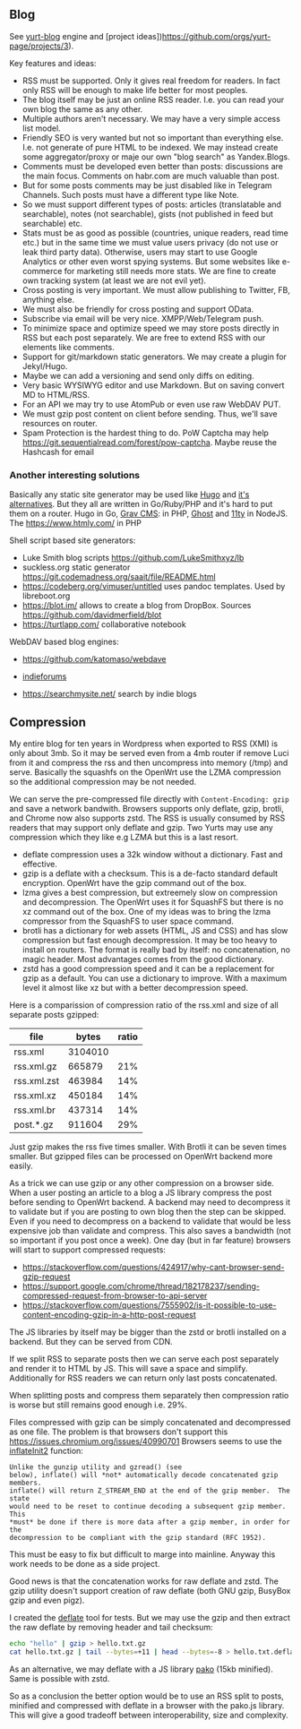 ## Blog
See [yurt-blog](https://github.com/yurt-page/yurt-blog) engine and [project ideas])https://github.com/orgs/yurt-page/projects/3).

Key features and ideas:
* RSS must be supported. Only it gives real freedom for readers. In fact only RSS will be enough to make life better for most peoples.
* The blog itself may be just an online RSS reader. I.e. you can read your own blog the same as any other.
* Multiple authors aren't necessary. We may have a very simple access list model.
* Friendly SEO is very wanted but not so important than everything else. I.e. not generate of pure HTML to be indexed. We may instead create some aggregator/proxy or maje our own "blog search" as Yandex.Blogs.
* Comments must be developed even better than posts: discussions are the main focus. Comments on habr.com are much valuable than post.
* But for some posts comments may be just disabled like in Telegram Channels. Such posts must have a different type like Note.
* So we must support different types of posts: articles (translatable and searchable), notes (not searchable), gists (not published in feed but searchable) etc.
* Stats must be as good as possible (countries, unique readers, read time etc.) but in the same time we must value users privacy (do not use or leak third party data). Otherwise, users may start to use Google Analytics or other even worst spying systems. But some websites like e-commerce for marketing still needs more stats. We are fine to create own tracking system (at least we are not evil yet).
* Cross posting is very important. We must allow publishing to Twitter, FB, anything else.
* We must also be friendly for cross posting and support OData.
* Subscribe via email will be very nice. XMPP/Web/Telegram push.
* To minimize space and optimize speed we may store posts directly in RSS but each post separately. We are free to extend RSS with our elements like comments.
* Support for git/markdown static generators. We may create a plugin for Jekyl/Hugo.
* Maybe we can add a versioning and send only diffs on editing.
* Very basic WYSIWYG editor and use Markdown. But on saving convert MD to HTML/RSS.
* For an API we may try to use AtomPub or even use raw WebDAV PUT.
* We must gzip post content on client before sending. Thus, we'll save resources on router.
* Spam Protection is the hardest thing to do. PoW Captcha may help https://git.sequentialread.com/forest/pow-captcha. Maybe reuse the Hashcash for email



### Another interesting solutions
Basically any static site generator may be used like [Hugo](https://gohugo.io/) and [it's alternatives](https://www.google.com/search?q=hugo+alternatives).
But they all are written in Go/Ruby/PHP and it's hard to put them on a router.
Hugo in Go, [Grav CMS](https://learn.getgrav.org/17/basics/what-is-grav): in PHP,
[Ghost](https://github.com/TryGhost/Ghost) and
[11ty](https://github.com/11ty/eleventy/) in NodeJS.
The https://www.htmly.com/ in PHP

Shell script based site generators:
* Luke Smith blog scripts https://github.com/LukeSmithxyz/lb
* suckless.org static generator https://git.codemadness.org/saait/file/README.html
* https://codeberg.org/vimuser/untitled uses pandoc templates. Used by libreboot.org
* https://blot.im/ allows to create a blog from DropBox. Sources https://github.com/davidmerfield/blot
* https://turtlapp.com/  collaborative notebook

WebDAV based blog engines:
* https://github.com/katomaso/webdave


* [indieforums](https://www.indieforums.net/threads/024f3f45f725dba0.html)
* https://searchmysite.net/ search by indie blogs

## Compression
My entire blog for ten years in Wordpress when exported to RSS (XMl) is only about 3mb. So it may be served even from a 4mb router if remove Luci from it and compress the rss and then uncompress into memory (/tmp) and serve.
Basically the squashfs on the OpenWrt use the LZMA compression so the additional compression may be not needed.

We can serve the pre-compressed file directly with `Content-Encoding: gzip` and save a network bandwith.
Browsers supports only deflate, gzip, brotli, and Chrome now also supports zstd. The RSS is usually consumed by RSS readers that may support only deflate and gzip. Two Yurts may use any compression which they like e.g LZMA but this is a last resort.

* deflate compression uses a 32k window without a dictionary. Fast and effective.
* gzip is a deflate with a checksum. This is a de-facto standard default encryption. OpenWrt have the gzip command out of the box.
* lzma gives a best compression, but extreemely slow on compression and decompression. The OpenWrt uses it for SquashFS but there is no xz command out of the box. One of my ideas was to bring the lzma compressor from the SquashFS to user space command.
* brotli has a dictionary for web assets (HTML, JS and CSS) and has slow compression but fast enough decompression. It may be too heavy to install on routers. The format is really bad by itself: no concatenation, no magic header. Most advantages comes from the good dictionary.
* zstd has a good compression speed and it can be a replacement for gzip as a default. You can use a dictionary to improve. With a maximum level it almost like xz but with a better decompression speed.

Here is a comparission of compression ratio of the rss.xml and size of all separate posts gzipped:

| file        | bytes   | ratio |
|-------------|---------|-------|
| rss.xml     | 3104010 |       |
| rss.xml.gz  | 665879  | 21%   |
| rss.xml.zst | 463984  | 14%   |
| rss.xml.xz  | 450184  | 14%   |
| rss.xml.br  | 437314  | 14%   |
| post.*.gz   | 911604  | 29%   |

Just gzip makes the rss five times smaller. With Brotli it can be seven times smaller.
But gzipped files can be processed on OpenWrt backend more easily.

As a trick we can use gzip or any other compression on a browser side.
When a user posting an article to a blog a JS library compress the post before sending to OpenWrt backend.
A backend may need to decompress it to validate but if you are posting to own blog then the step can be skipped.
Even if you need to decompress on a backend to validate that would be less expensive job than validate and compress.
This also saves a bandwidth (not so important if you post once a week).
One day (but in far feature) browsers will start to support compressed requests:
* https://stackoverflow.com/questions/424917/why-cant-browser-send-gzip-request
* https://support.google.com/chrome/thread/182178237/sending-compressed-request-from-browser-to-api-server
* https://stackoverflow.com/questions/7555902/is-it-possible-to-use-content-encoding-gzip-in-a-http-post-request


The JS libraries by itself may be bigger than the zstd or brotli installed on a backend.
But they can be served from CDN.

If we split RSS to separate posts then we can serve each post separately and render it to HTML by JS.
This will save a space and simplify.
Additionally for RSS readers we can return only last posts concatenated.

When splitting posts and compress them separately then compression ratio is worse but still remains good enough i.e. 29%.

Files compressed with gzip can be simply concatenated and decompressed as one file.
The problem is that browsers don't support this https://issues.chromium.org/issues/40990701
Browsers seems to use the [inflateInit2](https://github.com/madler/zlib/blob/develop/zlib.h#L837) function:

    Unlike the gunzip utility and gzread() (see
    below), inflate() will *not* automatically decode concatenated gzip members.
    inflate() will return Z_STREAM_END at the end of the gzip member.  The state
    would need to be reset to continue decoding a subsequent gzip member.  This
    *must* be done if there is more data after a gzip member, in order for the
    decompression to be compliant with the gzip standard (RFC 1952).

This must be easy to fix but difficult to marge into mainline. Anyway this work needs to be done as a side project.

Good news is that the concatenation works for raw deflate and zstd.
The gzip utility doesn't support creation of raw deflate (both GNU gzip, BusyBox gzip and even pigz).

I created the [deflate](https://github.com/stokito/deflate) tool for tests.
But we may use the gzip and then extract the raw deflate by removing header and tail checksum:

```sh
echo "hello" | gzip > hello.txt.gz
cat hello.txt.gz | tail --bytes=+11 | head --bytes=-8 > hello.txt.deflate
```

As an alternative, we may deflate with a JS library [pako](https://github.com/nodeca/pako) (15kb minified).
Same is possible with zstd.

So as a conclusion the better option would be to use an RSS split to posts, minified and compressed with deflate in a browser with the pako.js library.
This will give a good tradeoff between interoperability, size and complexity. 
